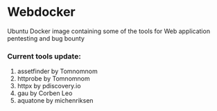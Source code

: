 # Webdocker
Ubuntu Docker image containing some of the tools for Web application pentesting and bug bounty


### Current tools update:
1. assetfinder by Tomnomnom
2. httprobe by Tomnomnom
3. httpx by pdiscovery.io
4. gau by Corben Leo
5. aquatone by michenriksen 

